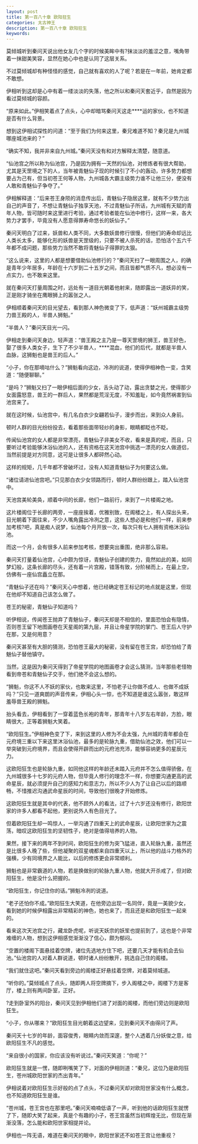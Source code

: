 ```yaml
---
layout: post
title: 第一百八十章 欧阳狂生
categories: 太古神王
description: 第一百八十章 欧阳狂生
keywords:
---
```


莫倾城听到秦问天说出他女友几个字的时候美眸中有?抹淡淡的羞涩之意，嘴角带着一抹甜美笑容，显然在她心中也是认同了这层关系。

不过莫倾城却有种怪怪的感觉，自己就有喜欢的人了呢？若是在一年前，她肯定都不敢想。

伊相听到这却是心中有着一缕淡淡的失落，他之所以和秦问天套近乎，自然是因为看过莫倾城的容颜。

“原来如此。”伊相笑着点了点头，心中却暗骂秦问天这走****运的家伙，也不知道是否有什么背景。

想到这伊相试探性的问道：“至于我们为何来这里，秦兄难道不知？秦兄是九州城哪座城池来的？”

“确实不知，我并非来自九州城。”秦问天没有和对方解释太清楚，随意道。

“仙池宫之所以称为仙池宫，乃是因为拥有一天然的仙池，对修炼者有很大帮助，尤其是天罡境之下的人，当年被青魅仙子现的时候引了不小的轰动，许多势力都想要占为己有，但当初苍王何等人物，九州城各大霸主级势力谁不让他三分，便没有人敢和青魅仙子争夺了。”

伊相解释道：“后来苍王身陨的消息传出后，青魅仙子隐居这里，就有不少势力出自己的声音了，不想让青魅仙子独享天池，不过青魅仙子所话，九州城有天赋的青年人物，皆可随时来这里进行考验，通过考验者能在仙池中修行，这样一来，各大势力才罢手，毕竟没有人愿意得罪寿命悠长的妖仙子。”

秦问天明白了过来，妖兽和人类不同，大多数妖兽修行很慢，但他们的寿命却远比人类长太多，能够化形的妖兽是天罡级的，只要不被人杀死的话，恐怕活个五六千年都不成问题，那些势力当然不敢将青魅仙子得罪的太狠。

“这么说来，这里的人都是想要借助仙池修行的？”秦问天扫了一眼周围之人，的确是青年少年居多，年龄在十六岁到二十五岁之间，而且皆都气质不凡，想必没有一点实力，也不敢来这里。

就在秦问天打量周围之时，远处有一道目光朝着他射来，随即露出一道妖异的笑，正是刚才骑坐在鹰眼狮上的嚣张之人。

伊相顺着秦问天的目光望去，看到那人神色微变了下，低声道：“妖州城霸主级势力兽王殿的人，半兽人狮魁。”

“半兽人？”秦问天目光一闪。

伊相走到秦问天身边，轻声道：“兽王殿之主乃是一尊天罡境的狮王，兽王好色，娶了很多人类女子，生下了不少半兽人，****混血，他们的后代，就都是半兽人血脉，这狮魁也是兽王的后人。”

“小子，你在那嘀咕什么？”狮魁看向这边，冷冽的说道，使得伊相神色一变，含笑道：“随便聊聊。”

“是吗？”狮魁又扫了一眼伊相后面的少女，舌头动了动，露出贪婪之光，使得那少女面露怒意，兽王的一群后人，果然都是荒淫无度，不知羞耻，如今竟然祸害到仙池宫来了。

就在这时候，仙池宫中，有几名白衣少女翩若仙子，漫步而出，来到众人身前。

顿时人群的目光纷纷投去，看着那些面带轻纱的身影，眼睛都眨也不眨。

传闻仙池宫的女人都是非常漂亮，青魅仙子非美女不收，看来是真的呢，而且，只要听过考验能够沐浴仙池的人，还有资格在这天池宫中挑选一漂亮的女人做道侣，当然前提是对方同意，这可是让很多人都砰然心动。

这样的规矩，几千年都不曾破坏过，没有人知道青魅仙子为何要这么做。

“诸位请进仙池宫吧。”只见那白衣少女领路而行，顿时人群纷纷跟上，踏入仙池宫中。

天池宫美轮美奂，顺着中间的长廊，他们一路前行，来到了一片楼阁之地。

这片楼阁位于长廊的两旁，一座座挨着，优雅别致，在阁楼之上，有人探出头来，目光朝着下面往来，不少人嘴角露出冷冽之意，这些人想必是和他们一样，前来参加考核?吧，真是痴人说梦，仙池每个月开放一次，每次只有七人拥有资格沐浴仙池。

而这一个月，会有很多人前来参加考核，想要突出重围，绝非那么容易。

秦问天打量着仙池宫，心中颇为惊讶，青魅仙子创建的势力，竟然如此的美，如同梦幻般，这条长廊的尽头，还有着一片宫殿，错落有致，分阶梯而上，在最上空，仿佛有一座仙宫矗立在那。

“青魅仙子还在吗？”秦问天心中想着，他已经确定苍王标记的地点就是这里，但现在他却不知道自己该怎么做了。

苍王的秘密，青魅仙子知道吗？

听伊相说，传闻苍王抛弃了青魅仙子，秦问天却是不相信的，里面恐怕会有隐情，否则苍王留下地图画卷在天星阁的第九层，并且让帝星学院的掌门、苍王后人守护在那，又是何用意？

秦问天甚至有大胆的猜测，恐怕苍王最大的秘密，没有留在苍王宫，却恐怕给了青魅仙子替他镇守。

当然，这是因为秦问天得到了帝星学院的地图画卷才会这么猜测，当年那些老怪物看到帝苍和青魅仙子交手，他们绝不会这么想的。

“狮魁，你这不人不妖的家伙，也敢来这里，不怕老子让你做不成人、也做不成妖吗？”只见一道爽朗的声音传来，伊相心头一惊，也不知道是谁这么嚣张，敢这样羞辱兽王殿的狮魁。

抬头看去，伊相看到了一穿着蓝色长袍的青年，那青年十八岁左右年龄，方脸，眼睛很大，正等着狮魁大笑着。

“欧阳狂生。”伊相神色变了下，来到这里的人修为不会太强，九州城的青年都会在元府境三重以下来这里沐浴仙池，最多的是轮脉九重，借助仙池之效，他们可以一举突破到元府境界，而且会使得开辟而出的元府池充沛，能够容纳更多的星辰元力。

这欧阳狂生也是轮脉九重，如同他这样的年龄还未踏入元府并不怎么值得骄傲，在九州城很多十七岁的元府人物，但毕竟人修行的理念不一样，你想要沟通更高的武命星辰，就必须提升自己的感知力和意志力，所以不少人为了让自己以后的路顺畅，不惜推迟沟通武命星辰的时间，导致他们很晚才开始修炼。

这欧阳狂生就是其中的代表，他不顾外人的看法，过了十六岁还没有修行，欧阳世家的许多人都看不起他，更别说外人有色目光了。

但着欧阳狂生却一鸣惊人，一举沟通了四重天上的武命星辰，让欧阳世家为之震荡，暗叹这欧阳狂生的坚韧性子，绝对是值得培养的人物。

果然，接下来的两年不到时间，欧阳狂生的修为突飞猛进，直入轮脉九重，虽然还是比很多人晚了些，但他凝聚的双星魂都来自四重天以上，所以他的战斗力格外的强横，少有同境界之人能比，以后的修炼更会非常顺利。

狮魁也是非常霸道的人物，若是换做别的轮脉九重人物，他就大开杀戒了，但对欧阳狂生，他是没什么把握的。

“欧阳狂生，你记住你的话。”狮魁冷冽的说道。

“老子还怕你不成。”欧阳狂生大笑道，在他旁边出现一名同伴，竟是一美貌少女，看到她的时候伊相露出非常精彩的神色，她也来了，而且还是和欧阳狂生一起来的。

看来这次天池宫之行，藏龙卧虎呢，听说天妖宗的妖笙也提前到了，这也是个非常难缠的人物，想到这伊相感觉渐渐没了信心，颇为郁闷。

“空置的楼阁下面悬挂着空牌，诸位先选地方住下吧，还要几天才能有机会去仙池。”仙池宫的人对着人群说道，顿时诸人纷纷散开，挑选自己住的阁楼。

“我们就住这吧。”秦问天看到旁边的阁楼正好悬挂着空牌，对着莫倾城道。

“听你的。”莫倾城点了点头，随即两人将空牌摘下，步入阁楼之中，阁楼下方是客厅，楼上则有两间卧室，正好。

?走到卧室外的阳台，秦问天见到伊相他们进了对面的阁楼，而他们旁边则是欧阳狂生。

“小子，你从哪来？”欧阳狂生目光朝着这边望来，见到秦问天不由得问了声。

秦问天十七岁的年龄，面容俊秀，眼睛内敛而深邃，整个人透着几分妖俊之意，给欧阳狂生不凡的感觉。

“来自很小的国家，你应该没有听说过。”秦问天笑道：“你呢？”

欧阳狂生就是一愣，随即咧嘴笑了下，对面的伊相则道：“秦兄，这位乃是欧阳狂生，苍州城欧阳世家的杰出青年。”

伊相说着对欧阳狂生示好般的点了点头，不过秦问天却对欧阳世家没有什么概念，也不知道欧阳狂生是谁。

“苍州城，苍王宫也在那里吧。”秦问天喃喃低语了一声，听到他的话欧阳狂生就愣了下，随即大笑了起来，真是个有趣的小子，苍王宫虽然当初辉煌无比，但现在渐渐没落，怎么能和欧阳世家相提并论。

伊相也一阵无语，难道在秦问天的眼中，欧阳世家还不如苍王宫让他重视？
